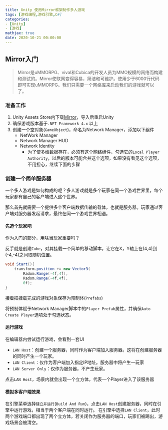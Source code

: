 ```yaml
---
title: Unity 使用Mirror框架制作多人游戏
tags: [游戏编程,游戏引擎,C#]
categories: 
- [Unity]
- [游戏]
mathjax: true
date: 2020-10-21 00:00:00
---
```


## Mirror入门

> Mirror是uMMORPG、vival和Cubica的开发人员为MMO规模的网络而构建和测试的。Mirror使联网变得容易，简洁和可维护。使用少于6000行代码即可实现uMMORPG。我们只需要一个网络库来启动我们的游戏就可以了。

### 准备工作

1. Unity Assets Store内下载[Mirror](https://assetstore.unity.com/packages/tools/network/mirror-129321)，导入后重启Unity
2. 确保游戏版本基于`.NET Framework 4.x` 以上 
3. 创建一个空对象(`GameObject`)，命名为Network Manager，添加以下组件
   - NetWork Manager
   - Network Manager HUD
   - Network Identity
     - 为了使多维数据存在，必须有这个网络组件，勾选它的`Local Player Authority`，以后的版本可能合并这个选项，如果没有看见这个选项，不用担心，继续下面的步骤

### 创建一个简单服务器

一个多人游戏是如何构成的呢？多人游戏就是多个玩家在同一个游戏世界里，每个玩家都有自己的客户端进入这个世界。

那么首先就需要一个提供多个客户端数据传输的载体，也就是服务器。玩家通过客户端对服务器发起请求，最终在同一个游戏世界相遇。



#### 先造个玩家吧

作为入门的部分，用啥当玩家重要吗？

反手就是创建`Cube`，对其挂载一个简单的移动脚本，让它在X，Y轴上在(4,4)到(-4,-4)之间取随机位置。

```c#
void Start(){
	transform.position += new Vector3(
		Radom.Range(-4f,4f),
		Radom.Range(-4f,4f),
		0f);
}
```

接着把挂载完成的游戏对象保存为预制体(`Prefabs`)

将预制体赋予Network Manager脚本中的`Player Prefab`属性，并确保`Auto Create Player`选项处于勾选状态。



#### 运行游戏

在编辑器内尝试运行游戏，会看到一套UI
- `LAN Host`：创建一个服务器，同时作为客户端加入服务器。这将在创建服务器的同时产生一个玩家。
- `LAN Client`：仅作为客户端加入指定IP地址。服务器中将产生一玩家
- `LAN Server Only`：仅作为服务器，不产生玩家。

点击`LAN Host`，场景内就会出现一个立方体，代表一个Player进入了该服务器



#### 模拟多客户端效果

在引擎菜单选择`建立并运行`(`Build And Run`)，点击`LAN Host`创建服务器，同时在引擎中运行游戏，相当于两个客户端在同时运行。
在引擎中选择`LAN Client`，此时两个游戏端口都出现了两个立方体，若关闭作为服务器的端口，玩家们被踢出，游戏场景会被清空。